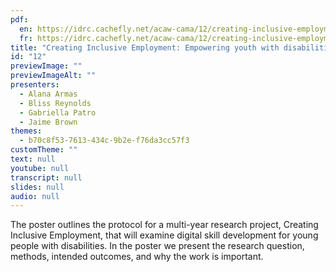 ```yaml
---
pdf:
  en: https://idrc.cachefly.net/acaw-cama/12/creating-inclusive-employment-empowering-youth-with-disabilities-through-inclusive-accessible-digital-skill-development-text-en.pdf
  fr: https://idrc.cachefly.net/acaw-cama/12/creating-inclusive-employment-empowering-youth-with-disabilities-through-inclusive-accessible-digital-skill-development-text-fr.pdf
title: "Creating Inclusive Employment: Empowering youth with disabilities through inclusive accessible digital skill development"
id: "12"
previewImage: ""
previewImageAlt: ""
presenters:
  - Alana Armas
  - Bliss Reynolds
  - Gabriella Patro
  - Jaime Brown
themes:
  - b70c8f53-7613-434c-9b2e-f76da3cc57f3
customTheme: ""
text: null
youtube: null
transcript: null
slides: null
audio: null
---
```

The poster outlines the protocol for a multi-year research project, Creating Inclusive Employment, that will examine digital skill development for young people with disabilities. In the poster we present the research question, methods, intended outcomes, and why the work is important.
